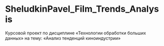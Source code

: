 # SheludkinPavel_Film_Trends_Analysis
Курсовой проект по дисциплине «Технологии обработки больших данных» на тему: «Анализ тенденций киноиндустрии»
